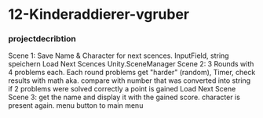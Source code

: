 # 12-Kinderaddierer-vgruber

### projectdecribtion
Scene 1: Save Name & Character for next scences.    InputField, string speichern    Load Next Scences Unity.SceneManager
Scene 2: 3 Rounds with 4 problems each.             Each round problems get "harder" (random),    Timer,  check results with math aka. compare with number that was converted into string      if 2 problems were solved correctly a point is gained    Load Next Scene    
Scene 3: get the name and display it with the gained score. character is present again. menu button to main menu
